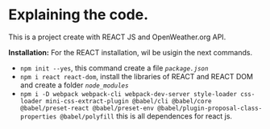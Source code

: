 # **Explaining the code.**

This is a project create with REACT JS and OpenWeather.org API.

**Installation:**
For the REACT installation, wil be usigin the next commands.
- `npm init --yes`, this command create a file *`package.json`*
- `npm i react react-dom`, install the libraries of REACT and REACT DOM and create a folder *`node_modules`*
- `npm i -D webpack webpack-cli webpack-dev-server style-loader css-loader mini-css-extract-plugin @babel/cli @babel/core @babel/preset-react @babel/preset-env @babel/plugin-proposal-class-properties @babel/polyfill` this is all dependences for react js.

